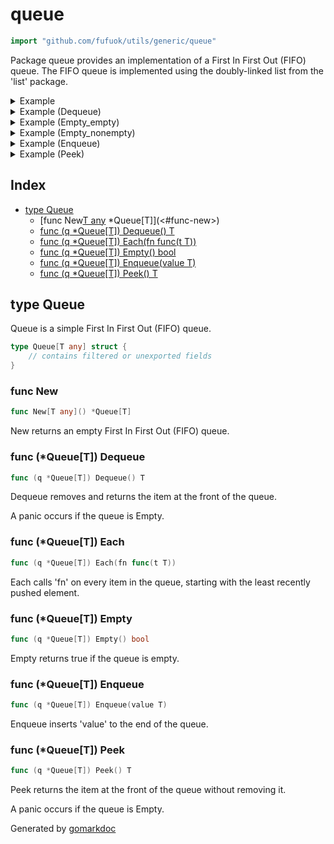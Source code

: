 <!-- Code generated by gomarkdoc. DO NOT EDIT -->

# queue

```go
import "github.com/fufuok/utils/generic/queue"
```

Package queue provides an implementation of a First In First Out \(FIFO\) queue. The FIFO queue is implemented using the doubly\-linked list from the 'list' package.

<details><summary>Example</summary>
<p>

```go
{
	q := New[int]()
	q.Enqueue(1)
	q.Enqueue(2)

	q.Each(func(i int) {
		fmt.Println(i)
	})

}
```

#### Output

```
1
2
```

</p>
</details>

<details><summary>Example (Dequeue)</summary>
<p>

```go
{
	q := New[int]()
	q.Enqueue(1)

	fmt.Println(q.Dequeue())

}
```

#### Output

```
1
```

</p>
</details>

<details><summary>Example (Empty_empty)</summary>
<p>

```go
{
	q := New[int]()

	fmt.Println(q.Empty())

}
```

#### Output

```
true
```

</p>
</details>

<details><summary>Example (Empty_nonempty)</summary>
<p>

```go
{
	q := New[int]()
	q.Enqueue(1)

	fmt.Println(q.Empty())

}
```

#### Output

```
false
```

</p>
</details>

<details><summary>Example (Enqueue)</summary>
<p>

```go
{
	q := New[int]()
	q.Enqueue(1)
}
```

</p>
</details>

<details><summary>Example (Peek)</summary>
<p>

```go
{
	q := New[int]()
	q.Enqueue(1)

	fmt.Println(q.Peek())

}
```

#### Output

```
1
```

</p>
</details>

## Index

- [type Queue](<#type-queue>)
  - [func New[T any]() *Queue[T]](<#func-new>)
  - [func (q *Queue[T]) Dequeue() T](<#func-queuet-dequeue>)
  - [func (q *Queue[T]) Each(fn func(t T))](<#func-queuet-each>)
  - [func (q *Queue[T]) Empty() bool](<#func-queuet-empty>)
  - [func (q *Queue[T]) Enqueue(value T)](<#func-queuet-enqueue>)
  - [func (q *Queue[T]) Peek() T](<#func-queuet-peek>)


## type Queue

Queue is a simple First In First Out \(FIFO\) queue.

```go
type Queue[T any] struct {
    // contains filtered or unexported fields
}
```

### func New

```go
func New[T any]() *Queue[T]
```

New returns an empty First In First Out \(FIFO\) queue.

### func \(\*Queue\[T\]\) Dequeue

```go
func (q *Queue[T]) Dequeue() T
```

Dequeue removes and returns the item at the front of the queue.

A panic occurs if the queue is Empty.

### func \(\*Queue\[T\]\) Each

```go
func (q *Queue[T]) Each(fn func(t T))
```

Each calls 'fn' on every item in the queue, starting with the least recently pushed element.

### func \(\*Queue\[T\]\) Empty

```go
func (q *Queue[T]) Empty() bool
```

Empty returns true if the queue is empty.

### func \(\*Queue\[T\]\) Enqueue

```go
func (q *Queue[T]) Enqueue(value T)
```

Enqueue inserts 'value' to the end of the queue.

### func \(\*Queue\[T\]\) Peek

```go
func (q *Queue[T]) Peek() T
```

Peek returns the item at the front of the queue without removing it.

A panic occurs if the queue is Empty.



Generated by [gomarkdoc](<https://github.com/princjef/gomarkdoc>)
